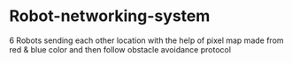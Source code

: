 # Robot-networking-system
6 Robots sending each other location with the help of pixel map made from red &amp; blue color and then follow obstacle avoidance protocol
